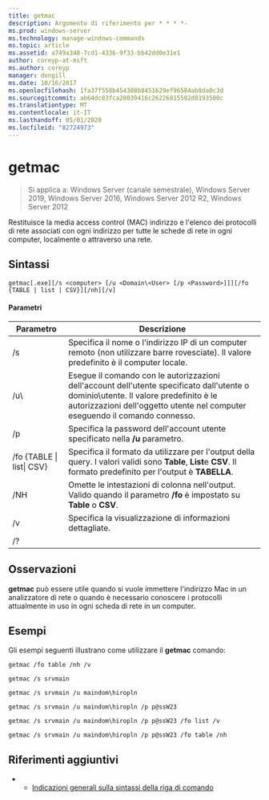 ```yaml
---
title: getmac
description: Argomento di riferimento per * * * *-
ms.prod: windows-server
ms.technology: manage-windows-commands
ms.topic: article
ms.assetid: a749a348-7cd1-4336-9f33-bb42dd0e31e1
author: coreyp-at-msft
ms.author: coreyp
manager: dongill
ms.date: 10/16/2017
ms.openlocfilehash: 1fa37f558b454388b8451629ef96584ab8da0c3d
ms.sourcegitcommit: ab64dc83fca28039416c26226815502d0193500c
ms.translationtype: MT
ms.contentlocale: it-IT
ms.lasthandoff: 05/01/2020
ms.locfileid: "82724973"
---
```

# <a name="getmac"></a>getmac

> Si applica a: Windows Server (canale semestrale), Windows Server 2019, Windows Server 2016, Windows Server 2012 R2, Windows Server 2012

Restituisce la media access control (MAC) indirizzo e l'elenco dei protocolli di rete associati con ogni indirizzo per tutte le schede di rete in ogni computer, localmente o attraverso una rete. 
## <a name="syntax"></a>Sintassi
```
getmac[.exe][/s <computer> [/u <Domain\<User> [/p <Password>]]][/fo {TABLE | list | CSV}][/nh][/v]
```
#### <a name="parameters"></a>Parametri

|             Parametro              |                                                                                          Descrizione                                                                                          |
|------------------------------------|-----------------------------------------------------------------------------------------------------------------------------------------------------------------------------------------------|
|           /s<computer>            |                                      Specifica il nome o l'indirizzo IP di un computer remoto (non utilizzare barre rovesciate). Il valore predefinito è il computer locale.                                       |
|        /u<Domain>\\<User>         | Esegue il comando con le autorizzazioni dell'account dell'utente specificato dall'utente o dominio\utente. Il valore predefinito è le autorizzazioni dell'oggetto utente nel computer eseguendo il comando connesso. |
|           /p<Password>            |                                                     Specifica la password dell'account utente specificato nella **/u** parametro.                                                     |
| /fo {TABLE &#124; list&#124; CSV} |                       Specifica il formato da utilizzare per l'output della query. I valori validi sono **Table**, **List**e **CSV**. Il formato predefinito per l'output è **TABELLA**.                        |
|                /NH                 |                                             Omette le intestazioni di colonna nell'output. Valido quando il parametro **/fo** è impostato su **Table** o **CSV**.                                              |
|                 /v                 |                                                                    Specifica la visualizzazione di informazioni dettagliate.                                                                     |
|                 /?                 |                                                                                                                                                                                               |

## <a name="remarks"></a>Osservazioni
**getmac** può essere utile quando si vuole immettere l'indirizzo Mac in un analizzatore di rete o quando è necessario conoscere i protocolli attualmente in uso in ogni scheda di rete in un computer.
## <a name="examples"></a>Esempi
Gli esempi seguenti illustrano come utilizzare il **getmac** comando:
```
getmac /fo table /nh /v
```
```
getmac /s srvmain
```
```
getmac /s srvmain /u maindom\hiropln
```
```
getmac /s srvmain /u maindom\hiropln /p p@ssW23
```
```
getmac /s srvmain /u maindom\hiropln /p p@ssW23 /fo list /v
```
```
getmac /s srvmain /u maindom\hiropln /p p@ssW23 /fo table /nh
```
## <a name="additional-references"></a>Riferimenti aggiuntivi
-   - [Indicazioni generali sulla sintassi della riga di comando](command-line-syntax-key.md)
